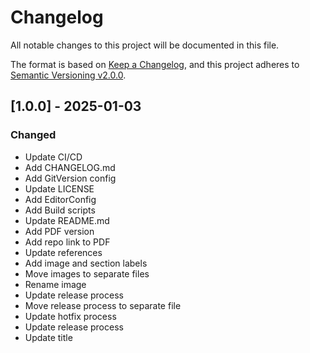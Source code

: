 # Changelog

All notable changes to this project will be documented in this file.

The format is based on [Keep a Changelog](https://keepachangelog.com/en/1.0.0/),
and this project adheres to [Semantic Versioning v2.0.0](https://semver.org/spec/v2.0.0.html).

## [1.0.0] - 2025-01-03

### Changed

- Update CI/CD
- Add CHANGELOG.md
- Add GitVersion config
- Update LICENSE
- Add EditorConfig
- Add Build scripts
- Update README.md
- Add PDF version
- Add repo link to PDF
- Update references
- Add image and section labels
- Move images to separate files
- Rename image
- Update release process
- Move release process to separate file
- Update hotfix process
- Update release process
- Update title
